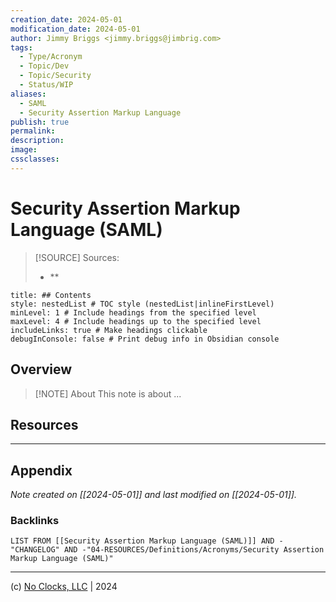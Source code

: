```yaml
---
creation_date: 2024-05-01
modification_date: 2024-05-01
author: Jimmy Briggs <jimmy.briggs@jimbrig.com>
tags:
  - Type/Acronym
  - Topic/Dev
  - Topic/Security
  - Status/WIP
aliases:
  - SAML
  - Security Assertion Markup Language
publish: true
permalink:
description:
image:
cssclasses:
---
```


# Security Assertion Markup Language (SAML)

> [!SOURCE] Sources:
> - **

```table-of-contents
title: ## Contents 
style: nestedList # TOC style (nestedList|inlineFirstLevel)
minLevel: 1 # Include headings from the specified level
maxLevel: 4 # Include headings up to the specified level
includeLinks: true # Make headings clickable
debugInConsole: false # Print debug info in Obsidian console
```

## Overview

> [!NOTE] About
> This note is about ...

## Resources

***

## Appendix

*Note created on [[2024-05-01]] and last modified on [[2024-05-01]].*

### Backlinks

```dataview
LIST FROM [[Security Assertion Markup Language (SAML)]] AND -"CHANGELOG" AND -"04-RESOURCES/Definitions/Acronyms/Security Assertion Markup Language (SAML)"
```

***

(c) [No Clocks, LLC](https://github.com/noclocks) | 2024


